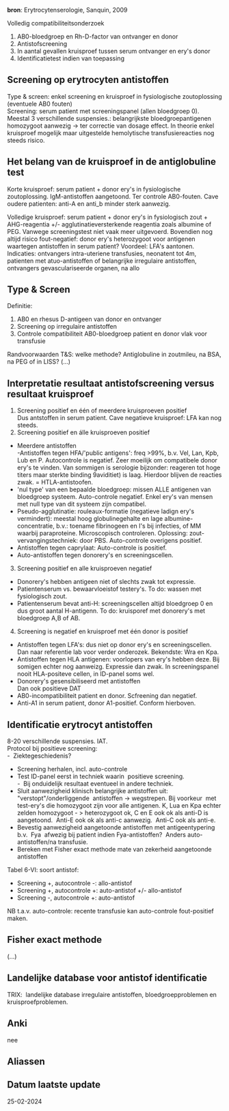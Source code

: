 **bron**: Erytrocytenserologie, Sanquin, 2009 

Volledig compatibiliteitsonderzoek  
1. AB0-bloedgroep en Rh-D-factor van ontvanger en donor  
2. Antistofscreening  
3. In aantal gevallen kruisproef tussen serum ontvanger en ery's donor  
4. Identificatietest indien van toepassing  
## Screening op erytrocyten antistoffen  
Type & screen: enkel screening en kruisproef in fysiologische zoutoplossing (eventuele AB0 fouten)  
Screening: serum patient met screeningspanel (allen bloedgroep 0). Meestal 3 verschillende suspensies.: belangrijkste bloedgroepantigenen homozygoot aanwezig -> ter correctie van dosage effect. In theorie enkel kruisproef mogelijk maar uitgestelde hemolytische transfusiereacties nog steeds risico.  
  
## Het belang van de kruisproef in de antiglobuline test  
Korte kruisproef: serum patient + donor ery's in fysiologische zoutoplossing. IgM-antistoffen aangetoond. Ter controle AB0-fouten. Cave oudere patienten: anti-A en anti_b minder sterk aanwezig. 

Volledige kruisproef: serum patient + donor ery's in fysiologisch zout + AHG-reagentia +/- agglutinatieversterkende reagentia zoals albumine of PEG. Vanwege screeningstest niet vaak meer uitgevoerd. Bovendien nog altijd risico fout-negatief: donor ery's heterozygoot voor antigenen waartegen antistoffen in serum patient? Voordeel: LFA's aantonen. Indicaties: ontvangers intra-uteriene transfusies, neonatent tot 4m, patienten met atuo-antistoffen of belangrijke irregulaire antistoffen, ontvangers gevasculariseerde organen, na allo

## Type & Screen  
Definitie:  
1. AB0 en rhesus D-antigeen van donor en ontvanger  
2. Screening op irregulaire antistoffen  
3. Controle compatibiliteit AB0-bloedgroep patient en donor vlak voor transfusie

Randvoorwaarden T&S: welke methode? Antiglobuline in zoutmileu, na BSA, na PEG of in LISS? (...)

## Interpretatie resultaat antistofscreening versus resultaat kruisproef  
1. Screening positief en één of meerdere kruisproeven positief  
Dus antstoffen in serum patient. Cave negatieve kruisproef: LFA kan nog steeds.  
2. Screening positief en álle kruisproeven positief  
- Meerdere antistoffen  
-Antistoffen tegen HFA/'public antigens': freq >99%, b.v. Vel, Lan, Kpb, Lub en P. Autocontrole is negatief. Zeer moeilijk om compatibele donor ery's te vinden. Van sommigen is serologie bijzonder: reageren tot hoge titers maar sterkte binding 9aviditiet) is laag. Hierdoor blijven de reacties zwak. = HTLA-antistoofen.  
- 'nul type' van een bepaalde bloedgroep: missen ALLE antigenen van bloedgroep systeem. Auto-controle negatief. Enkel ery's van mensen met null type van dit systeem zijn compatibel.  
- Pseudo-agglutinatie: rouleaux-formatie (negatieve ladign ery's vermindert): meestal hoog globulinegehalte en lage albumine-concentratie, b.v.: toename fibrinogeen en I's bij infecties, of MM waarbij paraproteine. Microscopisch controleren. Oplossing: zout-vervangingstechniek: door PBS. Auto-controle overigens positief.  
- Antistoffen tegen caprylaat: Auto-controle is positief.  
- Auto-antistoffen tegen donorery's en screeningscellen.  
3. Screening positief en alle kruisproeven negatief  
- Donorery's hebben antigeen niet of slechts zwak tot expressie.  
- Patientenserum vs. bewaarvloeistof testery's. To do: wassen met fysiologisch zout.  
- Patientenserum bevat anti-H: screeningscellen altijd bloedgroep 0 en dus groot aantal H-antigenn. To do: kruisporef met donorery's met bloedgroep A,B of AB.  
4. Screening is negatief en kruisproef met één donor is positief  
- Antistoffen tegen LFA's: dus niet op donor ery's en screeningscellen. Dan naar referentie lab voor verder onderozek. Bekendste: Wra en Kpa.  
- Antistoffen tegen HLA antigenen: voorlopers van ery's hebben deze. Bij somigen echter nog aanweizg. Expressie dan zwak. In screeningspanel nooit HLA-positeve cellen, in ID-panel soms wel.  
- Donorery's gesensibiliseerd met antistoffen  
Dan ook positieve DAT  
- AB0-incompatibiliteit patient en donor. Scfreening dan negatief.  
- Anti-A1 in serum patient, donor A1-positief. Conform hierboven.  
  
## Identificatie erytrocyt antistoffen  
8-20 verschillende suspensies. IAT.  
Protocol bij positieve screening:  
-  Ziektegeschiedenis?  
- Screening herhalen, incl. auto-controle  
- Test ID-panel eerst in techniek waarin  positieve screening.  
-  Bij onduidelijk resultaat eventueel in andere techniek.  
- Sluit aanwezigheid klinisch belangrijke antistoffen uit: "verstopt"/onderliggende  antistoffen -> wegstrepen. Bij voorkeur  met test-ery's die homozygoot zijn voor alle antigenen. K, Lua en Kpa echter zelden homozygoot - > heterozygoot ok, C en E ook ok als anti-D is aangetoond.  Anti-E ook ok als anti-c aanwezig.  Anti-C ook als anti-e.  
- Bevestig aanwezigheid aangetoonde antistoffen met antigeentypering  
b.v.  Fya  afwezig bij patient indien Fya-antistoffen?  Anders auto-antistoffen/na transfusie.  
- Bereken met Fisher exact methode mate van zekerheid aangetoonde antistoffen  
  
Tabel 6-VI: soort antistof:  
- Screening +, autocontrole -: allo-antistof  
- Screening +, autocontrole +: auto-antistof +/- allo-antistof  
- Screening -, autocontrole +: auto-antistof

NB t.a.v. auto-controle: recente transfusie kan auto-controle fout-positief maken.  
  
## Fisher exact methode  
(...)  
## Landelijke database voor antistof identificatie  
TRIX:  landelijke database irregulaire antistoffen, bloedgroepproblemen en kruisproefproblemen.
## Anki
nee
## Aliassen
## Datum laatste update
25-02-2024